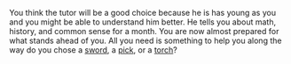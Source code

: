 You think the tutor will be a good choice because he is has young as you and you might be able to understand him better. He tells you about math, history, and common sense for a month. You are now almost prepared for what stands ahead of you. All you need is something to help you along the way do you chose a [sword](./swordtutor.md), a [pick](./picktutor.md), or a [torch](./torchtutor.md)?